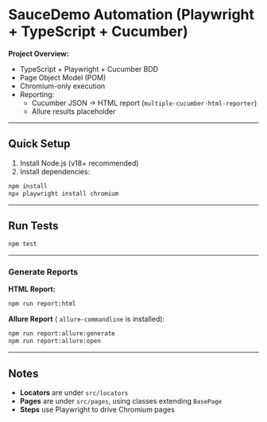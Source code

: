 # SauceDemo Automation (Playwright + TypeScript + Cucumber)

**Project Overview:**

* TypeScript + Playwright + Cucumber BDD
* Page Object Model (POM) 
* Chromium-only execution
* Reporting:
  * Cucumber JSON → HTML report (`multiple-cucumber-html-reporter`)
  * Allure results placeholder
---

## Quick Setup

1. Install Node.js (v18+ recommended)
2. Install dependencies:

```bash
npm install
npx playwright install chromium
```

---

## Run Tests

```bash
npm test
```

---

### Generate Reports

**HTML Report:**

```bash
npm run report:html
```

**Allure Report** ( `allure-commandline` is installed):

```bash
npm run report:allure:generate
npm run report:allure:open
```

---

## Notes

* **Locators** are under `src/locators`
* **Pages** are under `src/pages`, using classes extending `BasePage`
* **Steps** use Playwright to drive Chromium pages
